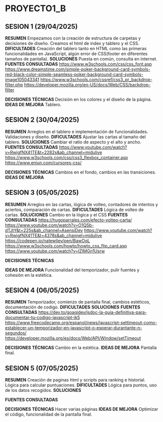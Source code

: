 # PROYECTO1_B

## SESION 1 (29/04/2025)

**RESUMEN**
Empezamos con la creación de estructura de carpetas y decisiones de diseño. 
Creamos el html de index y tablero y el CSS.
**DIFICULTADES**
Creación del tablero tanto en HTML como las primeras funcionalidades en JavaScript, algún error de CSS(footer en diferentes tamaños de pantalla).
**SOLUCIONES**
Puesta en común, consulta en internet.
**FUENTES CONSULTADAS**
https://www.w3schools.com/css/css_font.asp
https://www.dreamstime.com/simple-poker-background-card-symbols-red-black-color-simple-seamless-poker-background-card-symbols-image105043341
https://www.w3schools.com/cssref/css3_pr_backdrop-filter.php
https://developer.mozilla.org/en-US/docs/Web/CSS/backdrop-filter

**DECISIONES TÉCNICAS**
Decisión en los colores y el diseño de la página.
**IDEAS DE MEJORA**
Tablero.

## SESION 2 (30/04/2025)

**RESUMEN**
Arreglos en el tablero e implementación de funcionalidades.
Validaciones y diseño.
**DIFICULTADES**
Ajustar las cartas al tamaño del tablero.
**SOLUCIONES**
Cambiar el ratio de aspecto y el alto y ancho. 
**FUENTES CONSULTADAS**
https://www.youtube.com/watch?v=RwjgfNX41TE&t=2282s&ab_channel=midulive
https://www.w3schools.com/css/css3_flexbox_container.asp
https://www.eniun.com/cursores-css/

**DECISIONES TÉCNICAS**
Cambios en el fondo, cambios en las transiciones.
**IDEAS DE MEJORA**


## SESION 3 (05/05/2025)
**RESUMEN**
Arreglos en las cartas, lógica de volteo, contadores de intentos y aciertos, comparación de cartas.
**DIFICULTADES**
Lógica de volteo de cartas.
**SOLUCIONES**
Cambio en la lógica y el CSS
**FUENTES CONSULTADAS**
https://hugoparrales.com/efecto-volteo-carta/
https://www.youtube.com/watch?v=O1QSb-dTJtY&t=225s&ab_channel=AsensiDev
https://www.youtube.com/watch?v=RwjgfNX41TE&t=4378s&ab_channel=midulive
https://codepen.io/natewiley/pen/BawOqL
https://www.w3schools.com/howto/howto_css_flip_card.asp
https://www.youtube.com/watch?v=IZIMGn1Usrw

**DECISIONES TÉCNICAS**

**IDEAS DE MEJORA**
Funcionalidad del temporizador, pulir fuentes y cohesión en la estética.



## SESION 4 (06/05/2025)
**RESUMEN**
Temporizador, comienzo de pantalla final, cambios estéticos, documentación de codigo.
**DIFICULTADES**
**SOLUCIONES**
**FUENTES CONSULTADAS**
https://dev.to/goaqidev/jsdoc-la-guia-definitiva-para-documentar-tu-codigo-javascript-ik5
https://www.freecodecamp.org/espanol/news/javascript-settimeout-como-establecer-un-temporizador-en-javascript-o-esperar-durantante-n-segundos/
https://developer.mozilla.org/es/docs/Web/API/Window/setTimeout

**DECISIONES TÉCNICAS**
Cambio en la estética.
**IDEAS DE MEJORA**
Pantalla final.

## SESION 5 (07/05/2025)
**RESUMEN**
Creación de paginas html y scripts para ranking e historial. Lógica para calcular puntuaciones.
**DIFICULTADES**
Lógica para puntos, uso de los datos recogidos.
**SOLUCIONES**

**FUENTES CONSULTADAS**

**DECISIONES TÉCNICAS**
Hacer varias páginas
**IDEAS DE MEJORA**
Optimizar el código, funcionalidad de la pantalla final.